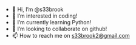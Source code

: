 - 👋 Hi, I’m @s33brook
- 👀 I’m interested in coding!
- 🌱 I’m currently learning Python!
- 💞️ I’m looking to collaborate on github!
- 📫 How to reach me on s33brook2@gmail.com

<!---
s33brook/s33brook is a ✨ special ✨ repository because its `README.md` (this file) appears on your GitHub profile.
You can click the Preview link to take a look at your changes.
--->
